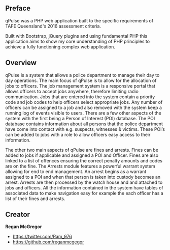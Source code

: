 ## Preface

qPulse was a PHP web application built to the specific requirements of TAFE Queensland's 2016 assessment criteria.

Built with Bootstrap, jQuery plugins and using fundamental PHP this application aims to show my core understanding of PHP principles to achieve a fully functioning complex web application.


## Overview
qPulse is a system that allows a police department to manage their day to day operations. The main focus of qPulse is to allow for the allocation of jobs to officers. The job management system is a responsive portal that allows officers to accept jobs anywhere, therefore limiting radio communication.
Jobs that are entered into the system contain a priority code and job codes to help officers select appropriate jobs. Any number of officers can be assigned to a job and also removed with the system keep a running log of events visible to users.
There are a few other aspects of the system with the first being a Person of Interest (POI) database. The POI database contains information about all persons that the police department have come into contact with e.g. suspects, witnesses & victims. These POI’s can be added to jobs with a role to allow officers easy access to their information.

The other two main aspects of qPulse are fines and arrests. Fines can be added to jobs if applicable and assigned a POI and Officer. Fines are also linked to a list of offences ensuring the correct penalty amounts and codes are on the fine. The Arrests module features a powerful warrant system allowing for end to end management. An arrest begins as a warrant assigned to a POI and when that person is taken into custody becomes an arrest. Arrests are then processed by the watch house and and attached to jobs and officers.
All the information contained in the system have tables of associated data to make navigation easy for example the each officer has a list of their fines and arrests.



## Creator

**Regan McGregor**

* <https://twitter.com/Ram_976>
* <https://github.com/reganmcgegor>